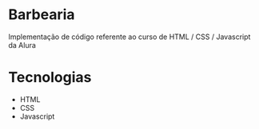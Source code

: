 # Barbearia
Implementação de código referente ao curso de HTML / CSS / Javascript da Alura 

# Tecnologias

* HTML
* CSS
* Javascript
